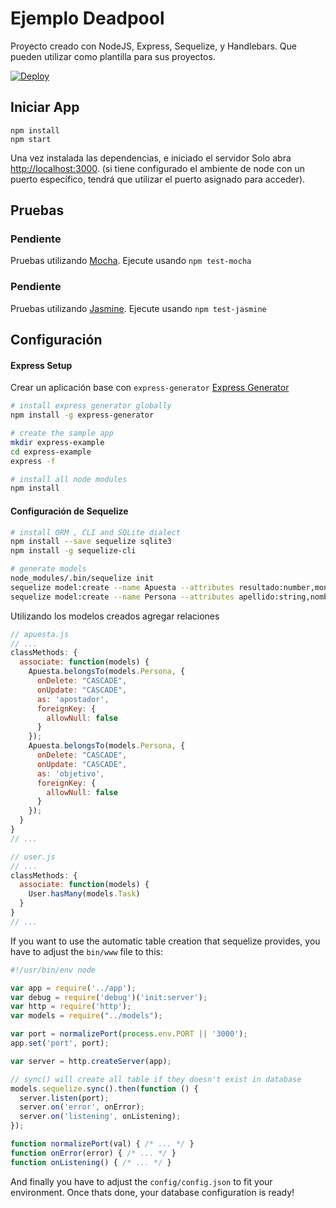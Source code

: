 # Ejemplo Deadpool

Proyecto creado con NodeJS, Express, Sequelize, y Handlebars. Que pueden utilizar como plantilla para sus proyectos.

[![Deploy](https://www.herokucdn.com/deploy/button.svg)](https://heroku.com/deploy)

## Iniciar App

```
npm install
npm start
```

Una vez instalada las dependencias, e iniciado el servidor
Solo abra [http://localhost:3000](http://localhost:3000).
(si tiene configurado el ambiente de node con un puerto específico, tendrá que utilizar el puerto asignado para acceder).

## Pruebas 
### Pendiente
Pruebas utilizando [Mocha](https://mochajs.org). Ejecute usando `npm test-mocha`
### Pendiente
Pruebas utilizando [Jasmine](https://jasmine.github.io/2.5/introduction). Ejecute usando `npm test-jasmine`

## Configuración

#### Express Setup

Crear un aplicación base con `express-generator` [Express Generator](https://expressjs.com/en/starter/generator.html)
```bash
# install express generator globally
npm install -g express-generator

# create the sample app
mkdir express-example
cd express-example
express -f

# install all node modules
npm install
```

#### Configuración de Sequelize

```bash
# install ORM , CLI and SQLite dialect
npm install --save sequelize sqlite3
npm install -g sequelize-cli

# generate models
node_modules/.bin/sequelize init
sequelize model:create --name Apuesta --attributes resultado:number,monto:number
sequelize model:create --name Persona --attributes apellido:string,nombre:string,cedula:number
```

Utilizando los modelos creados agregar relaciones

```js
// apuesta.js
// ...
classMethods: {
  associate: function(models) {
    Apuesta.belongsTo(models.Persona, {
      onDelete: "CASCADE",
      onUpdate: "CASCADE",
      as: 'apostador',
      foreignKey: {
        allowNull: false
      }
    });
    Apuesta.belongsTo(models.Persona, {
      onDelete: "CASCADE",
      onUpdate: "CASCADE",
      as: 'objetivo',
      foreignKey: {
        allowNull: false
      }
    });
  }
}
// ...
```

```js
// user.js
// ...
classMethods: {
  associate: function(models) {
    User.hasMany(models.Task)
  }
}
// ...
```

If you want to use the automatic table creation that sequelize provides,
you have to adjust the `bin/www` file to this:

```js
#!/usr/bin/env node

var app = require('../app');
var debug = require('debug')('init:server');
var http = require('http');
var models = require("../models");

var port = normalizePort(process.env.PORT || '3000');
app.set('port', port);

var server = http.createServer(app);

// sync() will create all table if they doesn't exist in database
models.sequelize.sync().then(function () {
  server.listen(port);
  server.on('error', onError);
  server.on('listening', onListening);
});

function normalizePort(val) { /* ... */ }
function onError(error) { /* ... */ }
function onListening() { /* ... */ }
```

And finally you have to adjust the `config/config.json` to fit your environment.
Once thats done, your database configuration is ready!
